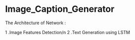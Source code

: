 # Image_Caption_Generator
The Architecture of Network :

1 .Image Features Detection/n
2 .Text Generation using LSTM
 
